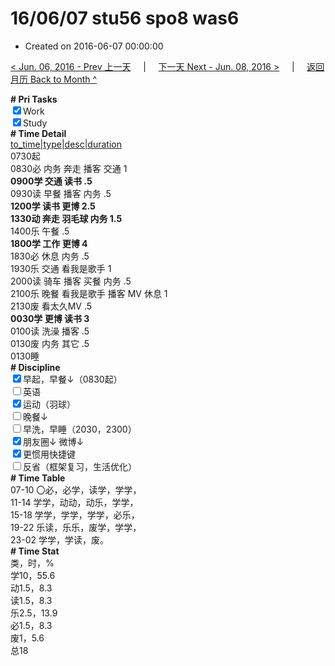# 16/06/07 stu56 spo8 was6

- Created on 2016-06-07 00:00:00

[< Jun. 06, 2016 - Prev 上一天](/_archived/lifelogs/2016/06/d06.md) &nbsp; &nbsp; | &nbsp; &nbsp; [下一天 Next - Jun. 08, 2016 >](/_archived/lifelogs/2016/06/d08.md) &nbsp; &nbsp; |  &nbsp; &nbsp; [返回月历 Back to Month ^](/_archived/lifelogs/2016/06/index.md)
<br/><div><b># Pri Tasks</b></div><div><input checked="true" type="checkbox"/>Work</div><div><input checked="true" type="checkbox"/>Study</div><div><b># Time Detail</b></div><div><u>to_time|type|desc|duration</u></div><div>0730起</div><div>0830必 内务 奔走 播客 交通 1</div><div><b>0900学 交通 读书 .5</b></div><div>0930读 早餐 播客 内务 .5</div><div><b>1200学 读书 更博 2.5</b></div><div><b>1330动 奔走 羽毛球 内务 1.5</b></div><div>1400乐 午餐 .5</div><div><b>1800学 工作 更博 4</b></div><div>1830必 休息 内务 .5</div><div>1930乐 交通 看我是歌手 1</div><div>2000读 骑车 播客 买餐 内务 .5</div><div>2100乐 晚餐 看我是歌手 播客 MV 休息 1</div><div>2130废 看太久MV .5</div><div><b>0030学 更博 读书 3</b></div><div>0100读 洗澡 播客 .5</div><div>0130废 内务 其它 .5</div><div>0130睡</div><div><b># Discipline</b></div><div><input checked="true" type="checkbox"/>早起，早餐↓（0830起）</div><div><input type="checkbox"/>英语</div><div><input checked="true" type="checkbox"/>运动（羽球）</div><div><input type="checkbox"/>晚餐↓</div><div><input type="checkbox"/>早洗，早睡（2030，2300）</div><div><b><input checked="true" type="checkbox"/></b>朋友圈↓ 微博↓</div><div><input checked="true" type="checkbox"/>更惯用快捷键</div><div><input type="checkbox"/>反省（框架复习，生活优化）</div><div><b># Time Table</b></div><div>07-10 〇必，必学，读学，学学，</div><div>11-14 学学，动动，动乐，学学，</div><div>15-18 学学，学学，学学，必乐，</div><div>19-22 乐读，乐乐，废学，学学，</div><div>23-02 学学，学读，废。</div><div><b># Time Stat</b></div><div>类，时，%</div><div>学10，55.6</div><div>动1.5，8.3</div><div>读1.5，8.3</div><div>乐2.5，13.9</div><div>必1.5，8.3</div><div>废1，5.6</div><div>总18</div>
